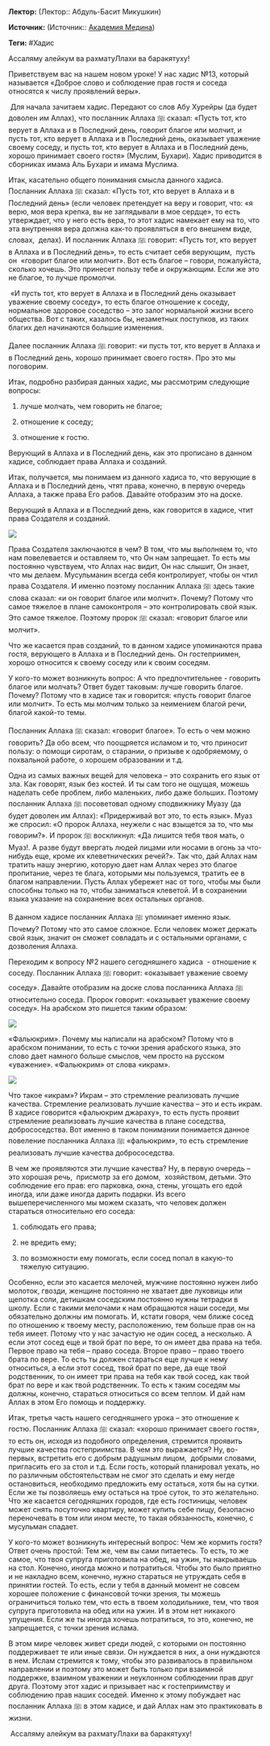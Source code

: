 **Лектор:** (Лектор:: Абдуль-Басит Микушкин)

**Источник:** (Источник:: [Академия Медина](https://web.medinaschool.org/school/))

**Теги:** #Хадис

Ассаляму алейкум ва рахматуЛлахи ва баракятуху!


Приветствуем вас на нашем новом уроке! У нас хадис №13, который называется «Доброе слово и соблюдение прав гостя и соседа относятся к числу проявлений веры».


 Для начала зачитаем хадис. Передают со слов Абу Хурейры (да будет доволен им Аллах), что посланник Аллаха ﷺ сказал: «Пусть тот, кто верует в Аллаха и в Последний день, говорит благое или молчит, и пусть тот, кто верует в Аллаха и в Последний день, оказывает уважение своему соседу, и пусть тот, кто верует в Аллаха и в Последний день, хорошо принимает своего гостя» (Муслим, Бухари). Хадис приводится в сборниках имама Аль Бухари и имама Муслима.


Итак, касательно общего понимания смысла данного хадиса. Посланник Аллаха ﷺ сказал: «Пусть тот, кто верует в Аллаха и в Последний день» (если человек претендует на веру и говорит, что: «я верю, моя вера крепка, вы не заглядывали в мое сердце», то есть  утверждает, что у него есть вера, то этот хадис намекает ему на то, что эта внутренняя вера должна как-то проявляться в его внешнем виде, словах,  делах). И посланник Аллаха ﷺ говорит: «Пусть тот, кто верует в Аллаха и в Последний день», то есть считает себя верующим,  пусть он  «говорит благое или молчит». Вот есть благое – говори, пожалуйста, сколько хочешь. Это принесет пользу тебе и окружающим. Если же это не благое, то лучше промолчи.


 «И пусть тот, кто верует в Аллаха и в Последний день оказывает уважение своему соседу», то есть благое отношение к соседу, нормальное здоровое соседство – это залог нормальной жизни всего общества. Вот с таких, казалось бы, незаметных поступков, из таких благих дел начинаются большие изменения.


Далее посланник Аллаха ﷺ говорит: «и пусть тот, кто верует в Аллаха и в Последний день, хорошо принимает своего гостя». Про это мы поговорим.


Итак, подробно разбирая данных хадис, мы рассмотрим следующие вопросы:


1) лучше молчать, чем говорить не благое;


2) отношение к соседу;


3) отношение к гостю.


Верующий в Аллаха и в Последний день, как это прописано в данном хадисе, соблюдает права Аллаха и созданий.


Итак, получается, мы понимаем из данного хадиса то, что верующие в Аллаха и в Последний день, чтят права, конечно, в первую очередь Аллаха, а также права Его рабов. Давайте отобразим это на доске.


Верующий в Аллаха и в Последний день, как говорится в хадисе, чтит права Создателя и созданий.


![](https://medinaschool.org/files/images/2019/07/71c59f19d807c1ce2cf022e392b4f347.png)


Права Создателя заключаются в чем? В том, что мы выполняем то, что нам повелевается и оставляем то, что Он нам запрещает. То есть мы постоянно чувствуем, что Аллах нас видит, Он нас слышит, Он знает, что мы делаем. Мусульманин всегда себя контролирует, чтобы он чтил права Создателя. И именно поэтому посланник Аллаха ﷺ здесь такие слова сказал: «и он говорит благое или молчит». Почему? Потому что самое тяжелое в плане самоконтроля – это контролировать свой язык. Это самое тяжелое. Поэтому пророк ﷺ сказал: «говорит благое или молчит».


Что же касается прав созданий, то в данном хадисе упоминаются права гостя, верующего в Аллаха и в Последний день. Он гостеприимен, хорошо относится к своему соседу или к своим соседям.


У кого-то может возникнуть вопрос: А что предпочтительнее - говорить благое или молчать? Ответ будет таковым: лучше говорить благое. Почему? Потому что в хадисе так и говорится: «пусть говорит благое или молчит». То есть мы молчим только за неимением благой речи, благой какой-то темы.


Посланник Аллаха ﷺ сказал: «говорит благое». То есть о чем можно говорить? Да обо всем, что поощряется исламом и то, что приносит пользу: о помощи сиротам, о старании, о призыве к одобряемому, о похвальной работе, о хорошем образовании и т.д.


Одна из самых важных вещей для человека – это сохранить его язык от зла. Как говорят, язык без костей. И ты сам того не ощущая, можешь наделать себе проблем, либо маленьких, либо даже больших. Поэтому посланник Аллаха ﷺ посоветовал одному сподвижнику Муазу (да будет доволен им Аллах): «Придерживай вот это, то есть язык». Муаз же спросил: «О пророк Аллаха, неужели с нас взыщется за то, что мы говорим?». И пророк ﷺ воскликнул: «Да лишится тебя твоя мать, о Муаз!. А разве будут ввергать людей лицами или носами в огонь за что-нибудь еще, кроме их клеветнических речей?». Так что, дай Аллах нам тратить нашу энергию, которую дает нам Аллах через это благое пропитание, через те блага, которыми мы пользуемся, тратить ее в благом направлении. Пусть Аллах убережет нас от того, чтобы мы были способны только на то, чтобы заниматься клеветой. И в сохранении языка указание на сохранение всех остальных органов.


В данном хадисе посланник Аллаха ﷺ упоминает именно язык. Почему? Потому что это самое сложное. Если человек может держать свой язык, значит он сможет совладать и с остальными органами, с дозволения Аллаха.


Переходим к вопросу №2 нашего сегодняшнего хадиса  - отношение к соседу. Посланник Аллаха ﷺ говорит: «оказывает уважение своему соседу». Давайте отобразим на доске слова посланника Аллаха ﷺ относительно соседа. Пророк говорит: «оказывает уважение своему соседу». На арабском это пишется таким образом:


![](https://medinaschool.org/files/images/2019/07/af2cc5a03c2c9bfe6be718e9ffcc2ece.png)


«Фальюкрим». Почему мы написали на арабском? Потому что в арабском понимании, то есть с точки зрения арабского языка, это слово дает намного больше смыслов, чем просто на русском «уважение». «Фальюкрим» от слова «икрам».


![](https://medinaschool.org/files/images/2019/07/7a79f86394b6766f9fc65235f0066319.png)


Что такое «икрам»? Икрам – это стремление реализовать лучшие качества. Стремление реализовать лучшие качества – это и есть икрам. В хадисе говорится «фальюкрим джараху», то есть пусть проявит стремление реализовать лучшие качества в плане соседства, добрососедства. Вот именно в таком понимании понимается данное повеление посланника Аллаха ﷺ «фальюкрим», то есть стремление реализовать лучшие качества добрососедства. 


В чем же проявляются эти лучшие качества? Ну, в первую очередь – это хорошая речь,  присмотр за его домом,  хозяйством, детьми. Это соблюдение его прав: его парковка, окна, стены, угощать его едой иногда, или даже иногда дарить подарки. Из всего вышеперечисленного мы можем сказать, что человек должен стараться относительно его соседа:


1) соблюдать его права;


2) не вредить ему;


3) по возможности ему помогать, если сосед попал в какую-то тяжелую ситуацию.


Особенно, если это касается мелочей, мужчине постоянно нужен либо молоток, гвозди, женщине постоянно не хватает две луковицы или щепотка соли, детишкам соседским постоянно нужны тетрадки в школу. Если с такими мелочами к нам обращаются наши соседи, мы обязательно должны им помогать. И, кстати говоря, чем ближе сосед по отношению к твоему месту, расположению, тем больше прав он на тебя имеет. Потому что у нас зачастую не один сосед, а несколько. А если этот сосед еще и твой брат по вере, то он имеет два права на тебя. Первое право на тебя – право соседа. Второе право – право твоего брата по вере. То есть ты должен стараться еще лучше к нему относиться, а если этот сосед, твой брат по вере, да еще твой родственник, то он имеет три права на тебя как твой сосед, как твой брат по вере и как твой родственник. То есть к таким соседям мы должны, конечно, стараться относиться со всем теплом. И дай нам Аллах в этом Его помощь и поддержку.


Итак, третья часть нашего сегодняшнего урока – это отношение к гостю. Посланник Аллаха ﷺ сказал: «хорошо принимает своего гостя», то есть он, исходя из подобного определения, стремится проявить лучшие качества гостеприимства. В чем это выражается? Ну, во-первых, встретить его с добрым радушным лицом,  добрыми словами, пригласить его за стол и т.д. Если гость, который планировал уехать, но по различным обстоятельствам не смог это сделать и ему негде остановиться, необходимо предложить ему остаться, хотя бы на сутки. Если же ты позволяешь ему остаться на трое суток, то это желательно. Что же касается сегодняшних городов, где есть гостиницы, человек может снять посуточно квартиру, может купить себе пищу, безопасно переночевать в том или ином месте, то такая обязанность, конечно, с мусульман спадает.


У кого-то может возникнуть интересный вопрос: Чем же кормить гостя? Ответ очень простой: Тем же, чем вы сами питаетесь. То есть, то же самое, что твоя супруга приготовила на обед, на ужин, ты накрываешь на стол. Конечно, иногда можно и потратиться. Чтобы это было приятно и не накладно всем, конечно, нужно стараться не утруждать себя в принятии гостей. То есть, если у тебя в данный момент не совсем хорошее положение с финансовой точки зрения, ты можешь ограничиться только тем, что есть в твоем холодильнике, тем, что твоя супруга приготовила на обед или на ужин. И в этом нет никакого упущения. Если же ты иногда хочешь потратиться, то это, конечно, не запрещается, с точки зрения ислама.


В этом мире человек живет среди людей, с которыми он постоянно поддерживает те или иные связи. Он нуждается в них, а они нуждаются в нем. Ислам стремится к тому, чтобы это развивалось в правильном направлении и поэтому это может быть только при взаимной поддержке, взаимном уважении и неуклонном соблюдении прав друг друга. Поэтому этот хадис и призывает нас к гостеприимству и соблюдению прав наших соседей. Именно к этому побуждает нас посланник Аллаха ﷺ в этом хадисе, и дай Аллах нам это практиковать в жизни.


 Ассаляму алейкум ва рахматуЛлахи ва баракятуху!

